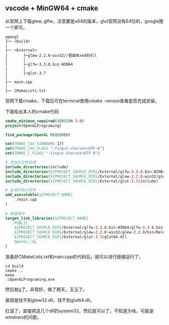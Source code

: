 ## vscode + MinGW64 + cmake

从官网上下载glew, glfw，注意要是x64的版本。glut官网没有64位的，google搜一个即可。

```
opengl
├── <build>
|
├── <External>
|		├─glew-2.2.0-win32//里面有x64的dll
|		|
|		├─glfw-3.3.8.bin.WIN64
|		|
|		├─glut-3.7
|
├── main.cpp
|
├── CMakeLists.txt
```

官网下载cmake，下载后可在terminal使用cmake -verson查看是否完成安装。

下面给出本人的cmake代码

```cmake
cmake_minimum_required(VERSION 3.0)
project(OpenGLPrograming)

find_package(OpenGL REQUIRED)

set(CMAKE_CXX_STANDARD 17)
set(CMAKE_CXX_FLAGS "-finput-charset=UTF-8")  
set(CMAKE_C_FLAGS "-finput-charset=UTF-8")  

# 添加头文件目录
include_directories(include)
include_directories(${PROJECT_SOURCE_DIR}/External/glfw-3.3.8.bin.WIN64/glfw-3.3.8.bin.WIN64/include/GLFW)
include_directories(${PROJECT_SOURCE_DIR}/External/glew-2.2.0-win32/glew-2.2.0/include/GL)
include_directories(${PROJECT_SOURCE_DIR}/External/glut-3.7/include)

# 生成可执行文件
add_executable(${PROJECT_NAME} 
    ./main.cpp
)
    
# 链接操作
target_link_libraries(${PROJECT_NAME}
    PUBLIC
    ${PROJECT_SOURCE_DIR}/External/glfw-3.3.8.bin.WIN64/glfw-3.3.8.bin.WIN64/lib-mingw-w64/libglfw3.a
    ${PROJECT_SOURCE_DIR}/External/glew-2.2.0-win32/glew-2.2.0/bin/Release/x64/glew32.dll
    ${PROJECT_SOURCE_DIR}/External/glut-3.7/glut64.dll
    OpenGL::GL
)
```

准备好CMakeLists.txt和main.cpp的代码后，就可以进行链接运行了。

```
cd build
cmake ..
make
.\OpenGLPrograming.exe
```

然后就g了，非常好，搞了两天，玉玉了。

报错是找不到glew32.dll，找不到glut64.dll。

红温了，直接把这几个dll扔system32，然后就可以了，不知道为啥，可能是windows的问题。
